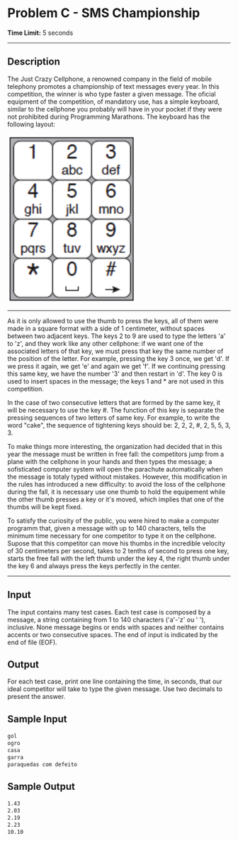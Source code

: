 # Problem C - SMS Championship

**Time Limit:** 5 seconds

---

## Description

The Just Crazy Cellphone, a renowned company in the field of mobile telephony promotes a championship of text messages every year. In this competition, the winner is who type faster a given message. The oficial equipment of the competition, of mandatory use, has a simple keyboard, similar to the cellphone you probably will have in your pocket if they were not prohibited during Programming Marathons. The keyboard has the following layout:

![Numpad](./problem-c.png)

---

As it is only allowed to use the thumb to press the keys, all of them were made in a square format with a side of 1 centimeter, without spaces between two adjacent keys. The keys 2 to 9 are used to type the letters 'a' to 'z', and they work like any other cellphone: if we want one of the associated letters of that key, we must press that key the same number of the position of the letter. For example, pressing the key 3 once, we get 'd'. If we press it again, we get 'e' and again we get 'f'. If we continuing pressing this same key, we have the number '3' and then restart in 'd'. The key 0 is used to insert spaces in the message; the keys 1 and * are not used in this competition.

In the case of two consecutive letters that are formed by the same key, it will be necessary to use the key #. The function of this key is separate the pressing sequences of two letters of same key. For example, to write the word "cake", the sequence of tightening keys should be: 2, 2, 2, #, 2, 5, 5, 3, 3.

To make things more interesting, the organization had decided that in this year the message must be written in free fall: the competitors jump from a plane with the cellphone in your hands and then types the message; a sofisticated computer system will open the parachute automatically when the message is totaly typed without mistakes. However, this modification in the rules has introduced a new difficulty: to avoid the loss of the cellphone during the fall, it is necessary use one thumb to hold the equipement while the other thumb presses a key or it's moved, which implies that one of the thumbs will be kept fixed.

To satisfy the curiosity of the public, you were hired to make a computer programm that, given a message with up to 140 characters, tells the minimum time necessary for one competitor to type it on the cellphone. Supose that this competitor can move his thumbs in the incredible velocity of 30 centimeters per second, takes to 2 tenths of second to press one key, starts the free fall with the left thumb under the key 4, the right thumb under the key 6 and always press the keys perfectly in the center.

---


## Input
The input contains many test cases. Each test case is composed by a message, a string containing from 1 to 140 characters ('a'-'z' ou ' '), inclusive. None message begins or ends with spaces and neither contains accents or two consecutive spaces. The end of input is indicated by the end of file (EOF).

## Output
For each test case, print one line containing the time, in seconds, that our ideal competitor will take to type the given message. Use two decimals to present the answer.

## Sample Input
```
gol
ogro
casa
garra
paraquedas com defeito
```

## Sample Output
```
1.43
2.03
2.19
2.23
10.10
```
